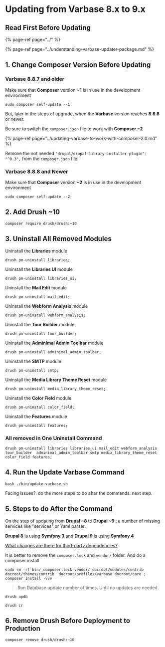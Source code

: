 # Updating from Varbase 8.x to 9.x

## Read First Before Updating

{% page-ref page="../" %}

{% page-ref page="../understanding-varbase-updater-package.md" %}

## 1. Change Composer Version Before Updating

### Varbase 8.8.7 and older

Make sure that **Composer** version **~1** is in use in the development environment

```text
sudo composer self-update --1
```

But, later in the steps of upgrade, when the **Varbase** version reaches **8.8.8** or newer.

Be sure to switch the `composer.json` file to work with **Composer ~2**

{% page-ref page="../updating-varbase-to-work-with-composer-2.0.md" %}

Remove the not needed `"drupal/drupal-library-installer-plugin": "^0.3",`  from the `composer.json` file.

### Varbase 8.8.8 and Newer

Make sure that **Composer** version **~2** is in use in the development environment

```text
sudo composer self-update --2
```

## 2. Add Drush ~10

```text
composer require drush/drush:~10
```

## 3. Uninstall All Removed Modules

Uninstall the **Libraries** module

`drush pm-uninstall libraries;`

Uninstall the **Libraries UI** module

 `drush pm-uninstall libraries_ui;`

Uninstall the **Mail Edit** module

 `drush pm-uninstall mail_edit;`

Uninstall the **Webform Analysis** module

 `drush pm-uninstall webform_analysis;`

Uninstall the **Tour Builder** module

 `drush pm-uninstall tour_builder;`

Uninstall the **Adminimal Admin Toolbar** module

`drush pm-uninstall adminimal_admin_toolbar;`

Uninstall the **SMTP** module

`drush pm-uninstall smtp;`

Uninstall the **Media Library Theme Reset** module

`drush pm-uninstall media_library_theme_reset;`

Uninstall the **Color Field** module

 `drush pm-uninstall color_field;`

Uninstall the **Features** module

 `drush pm-uninstall features;`

### All removed in One Uninstall Command

```text
drush pm-uninstall libraries libraries_ui mail_edit webform_analysis tour_builder  adminimal_admin_toolbar smtp media_library_theme_reset color_field features;
```

## 4. Run the Update Varbase Command

```text
bash ./bin/update-varbase.sh
```

Facing issues?. do the more steps to do after the commands. next step.

## 5. **S**teps to do After the Command

On the step of updating  from **Drupal ~8** to **Drupal ~9** , a number of missing services like "services" or Yaml parser.

**Drupal 8** is using **Symfony 3** and **Drupal 9** is using **Symfony 4**

[What changes are there for third-party dependencies?](https://www.drupal.org/docs/understanding-drupal/how-drupal-9-is-made-and-what-is-included/what-changes-are-there-for-third)

It is better to remove the `composer.lock` and `vendor/` folder. And do a composer install

```text
sudo rm -rf bin/ composer.lock vendor/ docroot/modules/contrib docroot/themes/contrib  docroot/profiles/varbase docroot/core ;
composer install -vvv
```

> Run Database update number of times. Until no updates are needed.

```text
drush updb
```

```text
drush cr
```

## 6. Remove Drush Before Deployment to Production

```text
composer remove drush/drush:~10
```

